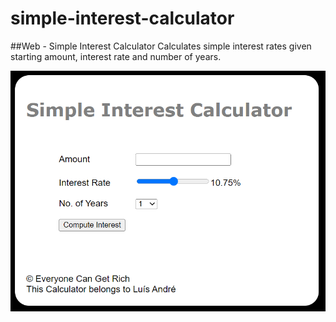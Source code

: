 # simple-interest-calculator
##Web - Simple Interest Calculator
Calculates simple interest rates given starting amount, interest rate and number of years.

![plot](app.png)
